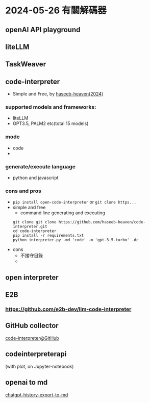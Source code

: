 # 2024-05-26 有關解碼器

## openAI API playground

## liteLLM

## TaskWeaver

## code-interpreter 

- Simple and Free, by [haseeb-heaven(2024)](https://github.com/topics/code-interpreter)

### supported models and frameworks:

- liteLLM
- GPT3.5, PALM2 etc(total 15 models)

### mode

- code
- 
### generate/execute language

- python and javascript

### cons and pros

- `pip install open-code-interpreter` or `git clone https...`
- simple and free
  - command line generating and executing
  ```
  git clone git clone https://github.com/haseeb-heaven/code-interpreter.git
  cd code-interpreter
  pip install -r requirements.txt
  python interpreter.py -md 'code' -m 'gpt-3.5-turbo' -dc
  ```
- cons
  - 不接守目錄
  - 

## open interpreter

## E2B

### https://github.com/e2b-dev/llm-code-interpreter

## GitHub collector

[code-interpreter@GitHub](https://github.com/haseeb-heaven/code-interpreter)

## codeinterpreterapi
(with plot, on Jupyter-notebook)

## openai to md

[chatgpt-history-export-to-md](https://github.com/mohamed-chs/chatgpt-history-export-to-md)